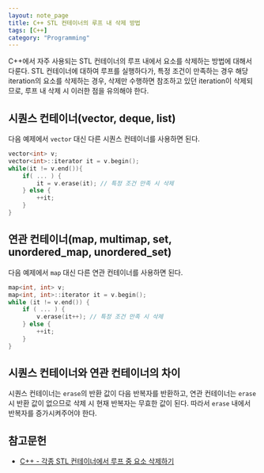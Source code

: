 ```yaml
---
layout: note_page
title: C++ STL 컨테이너의 루프 내 삭제 방법
tags: [C++]
category: "Programming"
---
```


C++에서 자주 사용되는 STL 컨테이너의 루프 내에서 요소를 삭제하는 방법에 대해서 다룬다. STL 컨테이너에 대하여 루프를 실행하다가, 특정 조건이 만족하는 경우 해당 iteration의 요소를 삭제하는 경우, 삭제만 수행하면 참조하고 있던 iteration이 삭제되므로, 루프 내 삭제 시 이러한 점을 유의해야 한다.

## 시퀀스 컨테이너(vector, deque, list)

다음 예제에서 `vector` 대신 다른 시퀀스 컨테이너를 사용하면 된다.

```cpp
vector<int> v;
vector<int>::iterator it = v.begin();
while(it != v.end()){
    if( ... ) {
        it = v.erase(it); // 특정 조건 만족 시 삭제
    } else {
        ++it;
    }
}
```

## 연관 컨테이너(map, multimap, set, unordered_map, unordered_set)

다음 예제에서 `map` 대신 다른 연관 컨테이너를 사용하면 된다.

```cpp
map<int, int> v;
map<int, int>::iterator it = v.begin();
while (it != v.end()) {
    if ( ... ) {
        v.erase(it++); // 특정 조건 만족 시 삭제
    } else {
        ++it;
    }
}
```

## 시퀀스 컨테이너와 연관 컨테이너의 차이

시퀀스 컨테이너는 `erase`의 반환 값이 다음 반복자를 반환하고, 연관 컨테이너는 `erase`시 반환 값이 없으므로 삭제 시 현재 반복자는 무효한 값이 된다. 따라서 `erase` 내에서 반복자를 증가시켜주어야 한다.


## 참고문헌
* [C++ - 각종 STL 컨테이너에서 루프 중 요소 삭제하기](https://jacking75.github.io/cpp_stl_container_remove/)